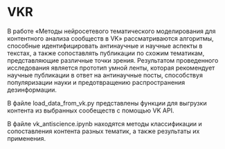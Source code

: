 # VKR
В работе «Методы нейросетевого тематического моделирования для контентного анализа сообществ в VK» рассматриваются алгоритмы, способные идентифицировать антинаучные и научные аспекты в текстах, а также сопоставлять публикации по схожим тематикам, представляющие различные точки зрения. Результатом проведенного исследования является прототип умной ленты, которая рекомендует научные публикации в ответ на антинаучные посты, способствуя популяризации науки и предотвращению распространения дезинформации.


В файле load_data_from_vk.py представлены функции для выгрузки контента из выбранных сообеществ с помощью VK API.


В файле vk_antiscience.ipynb находятся методы классификации и сопоставления контента разных тематик, а также результаты их применения.
